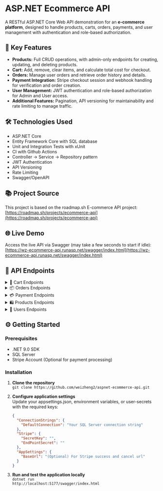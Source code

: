 # ASP.NET Ecommerce API
A RESTful ASP.NET Core Web API demonstration for an **e-commerce platform**, designed to handle products, carts, orders, payments, and user management with authentication and role-based authorization.

## 🚀 Key Features

- **Products:** Full CRUD operations, with admin-only endpoints for creating, updating, and deleting products.  
- **Cart:** Add, remove, clear items, and calculate total cost for checkout.  
- **Orders:** Manage user orders and retrieve order history and details.  
- **Payment Integration:** Stripe checkout session and webhook handling for verification and order creation.  
- **User Management:** JWT authentication and role-based authorization for Admin and User access.  
- **Additional Features:** Pagination, API versioning for maintainability and rate limiting to manage traffic.

## 🛠️ Technologies Used
- ASP.NET Core
- Entity Framework Core with SQL database
- Unit and Integration Tests with xUnit
- CI with Github Actions
- Controller → Service → Repository pattern
- JWT Authentication
- API Versioning
- Rate Limiting
- Swagger/OpenAPI

## 📚 Project Source
This project is based on the roadmap.sh E-commerce API project:  
[https://roadmap.sh/projects/ecommerce-api](https://roadmap.sh/projects/ecommerce-api)


## 🌐 Live Demo
Access the live API via Swagger (may take a few seconds to start if idle):  
[https://wz-ecommerce-api.runasp.net/swagger/index.html](https://wz-ecommerce-api.runasp.net/swagger/index.html)


## 📡 API Endpoints

<details>
<summary>🛒 Cart Endpoints</summary>
  
| Method | Endpoint | Description | Auth |
|--------|----------|-------------|------|
| `GET` | `/cart` | Get all cart items from user's cart | ✅ |
| `POST` | `/cart` | Add product to user's cart | ✅ |
| `PUT` | `/cart/{cartItemId}` | Update cart item quantity or remove if 0 or negative | ✅ |
| `DELETE` | `/cart/clear` | Remove all items from cart | ✅ |

</details>
  
<details>
<summary>📦 Orders Endpoints</summary>
  
| Method | Endpoint | Description | Auth |
|--------|----------|-------------|------|
| `GET` | `/order` | Get all user orders | ✅ |
| `GET` | `/order/{orderId}` | Get order by ID | ✅ |

</details>

<details>
<summary>💳 Payment Endpoints</summary>
  
| Method | Endpoint | Description | Auth |
|--------|----------|-------------|------|
| `POST` | `/payment/create-checkout-session` | Create Stripe checkout session | ✅ |
| `GET` | `/payment/payment-success` | Success page after checkout | ❌ |
| `GET` | `/payment/payment-cancelled` | Cancelled page after checkout | ❌ |
| `POST` | `/payment/webhook` | Handle Stripe webhooks | ❌ |

</details>

<details>
<summary>🛍️ Products Endpoints</summary>
  
| Method | Endpoint | Description | Auth | Admin |
|--------|----------|-------------|------|-------|
| `GET` | `/products` | Get all products | ❌ | ❌ |
| `POST` | `/products` | Create new product | ✅ | ✅ |
| `GET` | `/products/filter` | Get products by filter criteria | ❌ | ❌ |
| `GET` | `/products/{id}` | Get product by ID | ❌ | ❌ |
| `PUT` | `/products/{id}` | Update product | ✅ | ✅ |
| `DELETE` | `/products/{id}` | Delete product | ✅ | ✅ |

</details>

<details>
<summary>👥 Users Endpoints</summary>
  
| Method | Endpoint | Description | Auth | Admin |
|--------|----------|-------------|------|-------|
| `POST` | `/register` | Register new user | ❌ | ❌ |
| `POST` | `/login` | Login user | ❌ | ❌ |
| `POST` | `/refresh-token` | Refresh JWT token | ✅ | ❌ |
| `POST` | `/make-admin` | Grant admin privileges | ✅ | ✅ |

</details>


## ⚙️ Getting Started

### Prerequisites
- .NET 9.0 SDK
- SQL Server
- Stripe Account (Optional for payment processing)

### Installation

1. **Clone the repository**  
   `git clone https://github.com/weizheng2/aspnet-ecommerce-api.git`

2. **Configure application settings**  
   Update your appsettings.json, environment variables, or user-secrets with the required keys:  
   ```json
   {
     "ConnectionStrings": {
       "DefaultConnection": "Your SQL Server connection string"
     },
     "Stripe": {
       "SecretKey": "",
       "EndPointSecret": ""
     },
     "AppSettings": {
       "BaseUrl": "(Optional) For Stripe success and cancel url"
     }
   }
   ```
   
3. **Run and test the application locally**  
   `dotnet run`  
   `http://localhost:5177/swagger/index.html`
